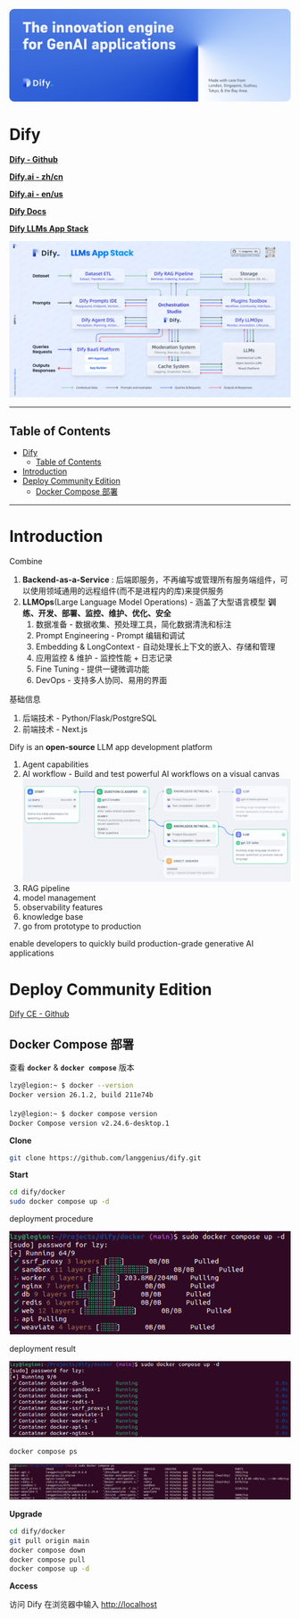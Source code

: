 ![](Pics/dify001.png)

# Dify

**[Dify - Github](https://github.com/langgenius/dify)**

**[Dify.ai - zh/cn](https://dify.ai/zh)**

**[Dify.ai - en/us](https://dify.ai/)**

**[Dify Docs](https://docs.dify.ai/v/zh-hans)**

**[Dify LLMs App Stack](https://assets.dify.ai/files/dify_llms_app_stack_cn.pdf)**

![](Pics/dify002.png)

---

## Table of Contents

- [Dify](#dify)
  - [Table of Contents](#table-of-contents)
- [Introduction](#introduction)
- [Deploy Community Edition](#deploy-community-edition)
  - [Docker Compose 部署](#docker-compose-部署)


---

# Introduction

Combine
1. **Backend-as-a-Service** : 后端即服务，不再编写或管理所有服务端组件，可以使用领域通用的远程组件(而不是进程内的库)来提供服务
2. **LLMOps**(Large Language Model Operations) - 涵盖了大型语言模型 **训练、开发、部署、监控、维护、优化、安全**
   1. 数据准备 - 数据收集、预处理工具，简化数据清洗和标注
   2. Prompt Engineering - Prompt 编辑和调试
   3. Embedding & LongContext - 自动处理长上下文的嵌入、存储和管理
   4. 应用监控 & 维护 - 监控性能 + 日志记录
   5. Fine Tuning - 提供一键微调功能
   6. DevOps - 支持多人协同、易用的界面

基础信息
1. 后端技术 - Python/Flask/PostgreSQL
2. 前端技术 - Next.js

Dify is an **open-source** LLM app development platform
1. Agent capabilities
2. AI workflow - Build and test powerful AI workflows on a visual canvas
   ![](Pics/dify003.png)
3. RAG pipeline
4. model management
5. observability features
6. knowledge base
7. go from prototype to production



enable developers to quickly build production-grade generative AI applications

# Deploy Community Edition

[Dify CE - Github](https://github.com/langgenius/dify)

## Docker Compose 部署

查看 **`docker`** & **`docker compose`** 版本

```bash
lzy@legion:~ $ docker --version
Docker version 26.1.2, build 211e74b

lzy@legion:~ $ docker compose version
Docker Compose version v2.24.6-desktop.1
```

**Clone**

```bash
git clone https://github.com/langgenius/dify.git
```

**Start**

```bash
cd dify/docker
sudo docker compose up -d
```

deployment procedure

![](Pics/dify004.png)

deployment result

![](Pics/dify005.png)

```bash
docker compose ps
```

![](Pics/dify006.png)

**Upgrade**

```bash
cd dify/docker
git pull origin main
docker compose down
docker compose pull
docker compose up -d
```

**Access**

访问 Dify 在浏览器中输入 [http://localhost](http://localhost)

```edge

```
